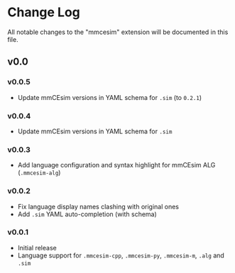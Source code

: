 # Change Log

All notable changes to the "mmcesim" extension will be documented in this file.

## v0.0

### v0.0.5
- Update mmCEsim versions in YAML schema for `.sim` (to `0.2.1`)

### v0.0.4
- Update mmCEsim versions in YAML schema for `.sim`

### v0.0.3
- Add language configuration and syntax highlight for mmCEsim ALG (`.mmcesim-alg`)

### v0.0.2
- Fix language display names clashing with original ones
- Add `.sim` YAML auto-completion (with schema)

### v0.0.1
- Initial release
- Language support for `.mmcesim-cpp`, `.mmcesim-py`, `.mmcesim-m`, `.alg` and `.sim`
